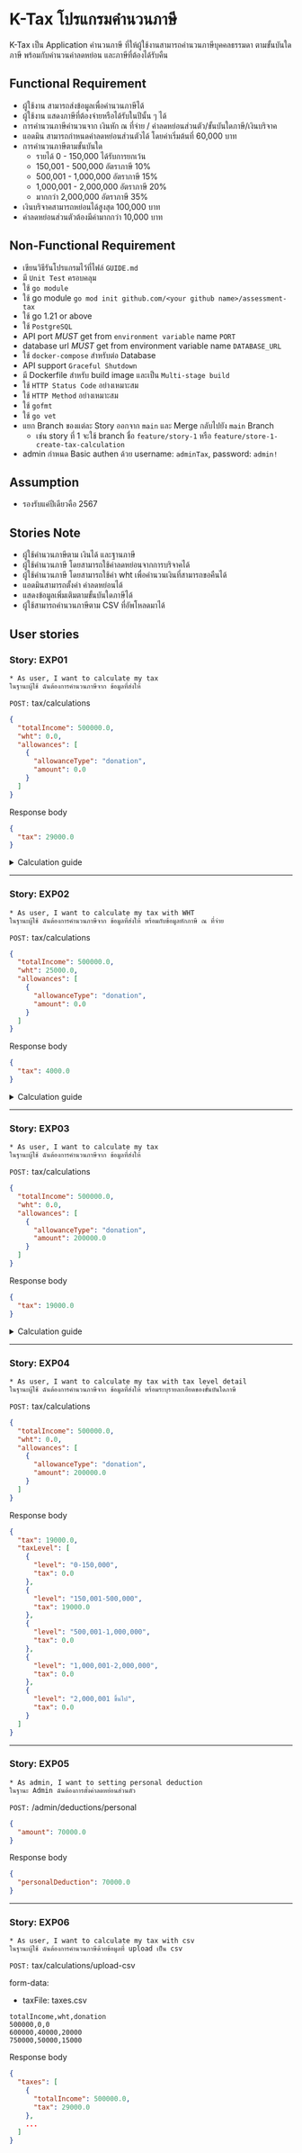 # K-Tax โปรแกรมคำนวนภาษี

K-Tax เป็น Application คำนวนภาษี ที่ให้ผู้ใช้งานสามารถคำนวนภาษีบุคคลธรรมดา ตามขั้นบันใดภาษี พร้อมกับคำนวนค่าลดหย่อน และภาษีที่ต้องได้รับคืน

## Functional Requirement

- ผู้ใช้งาน สามารถส่งข้อมูลเพื่อคำนวนภาษีได้
- ผู้ใช้งาน แสดงภาษีที่ต้องจ่ายหรือได้รับในปีนั้น ๆ ได้
- การคำนวนภาษีคำนวนจาก เงินหัก ณ ที่จ่าย / ค่าลดหย่อนส่วนตัว/ขั้นบันใดภาษี/เงินบริจาค
- แอดมิน สามารถกำหนดค่าลดหย่อนส่วนตัวได้ โดยค่าเริ่มต้นที่ 60,000 บาท
- การคำนวนภาษีตามขั้นบันใด
  - รายได้ 0 - 150,000 ได้รับการยกเว้น
  - 150,001 - 500,000 อัตราภาษี 10%
  - 500,001 - 1,000,000 อัตราภาษี 15%
  - 1,000,001 - 2,000,000 อัตราภาษี 20%
  - มากกว่า 2,000,000 อัตราภาษี 35%
- เงินบริจาคสามารถหย่อนได้สูงสุด 100,000 บาท
- ค่าลดหย่อนส่วนตัวต้องมีค่ามากกว่า 10,000 บาท

## Non-Functional Requirement

- เขียนวิธีรันโปรแกรมไว้ที่ไฟล์ `GUIDE.md`
- มี `Unit Test` ครอบคลุม
- ใช้ `go module`
- ใช้ go module `go mod init github.com/<your github name>/assessment-tax`
- ใช้ go 1.21 or above
- ใช้ `PostgreSQL`
- API port _MUST_ get from `environment variable` name `PORT`
- database url _MUST_ get from environment variable name `DATABASE_URL`
- ใช้ `docker-compose` สำหรับต่อ Database
- API support `Graceful Shutdown`
- มี Dockerfile สำหรับ build image และเป็น `Multi-stage build`
- ใช้ `HTTP Status Code` อย่างเหมาะสม
- ใช้ `HTTP Method` อย่างเหมาะสม
- ใช้ `gofmt`
- ใช้ `go vet`
- แยก Branch ของแต่ละ Story ออกจาก `main` และ Merge กลับไปยัง `main` Branch
  - เช่น story ที่ 1 จะใช้ branch ชื่อ `feature/story-1` หรือ `feature/store-1-create-tax-calculation`
- admin กำหนด Basic authen ด้วย username: `adminTax`, password: `admin!`

## Assumption

- รองรับแค่ปีเดียวคือ 2567

## Stories Note

- ผู้ใช้คำนวนภาษีตาม เงินได้ และฐานภาษี
- ผู้ใช้คำนวนภาษี โดยสามารถใช้ค่าลดหย่อนจากการบริจาคได้
- ผู้ใช้คำนวนภาษี โดยสามารถใช้ค่า wht เพื่อคำนวนเงินที่สามารถขอคืนได้
- แอดมินสามารถตั้งค่า ค่าลดหย่อนได้
- แสดงข้อมูลเพิ่มเติมตามขั้นบันใดภาษีได้
- ผู้ใช้สามารถคำนวนภาษีตาม CSV ที่อัพโหลดมาได้

## User stories

### Story: EXP01

```
* As user, I want to calculate my tax
ในฐานะผู้ใช้ ฉันต้องการคำนวนภาษีจาก ข้อมูลที่ส่งให้
```

`POST:` tax/calculations

```json
{
  "totalIncome": 500000.0,
  "wht": 0.0,
  "allowances": [
    {
      "allowanceType": "donation",
      "amount": 0.0
    }
  ]
}
```

Response body

```json
{
  "tax": 29000.0
}
```
<details>
<summary>Calculation guide</summary>

500,000 (รายรับ) - 60,0000 (ค่าลดหย่อนส่วนตัว) = 440,000

| Tax Level | Tax |
|-|-|
|0-150,000|0|
|150,001-500,000|29,000|
|500,001-1,000,000|0|
|1,000,001-2,000,000|0|
|2,000,001 ขึ้นไป|0|
</details>

-------
### Story: EXP02

```
* As user, I want to calculate my tax with WHT
ในฐานะผู้ใช้ ฉันต้องการคำนวนภาษีจาก ข้อมูลที่ส่งให้ พร้อมกับข้อมูลหักภาษี ณ ที่จ่าย
```

`POST:` tax/calculations

```json
{
  "totalIncome": 500000.0,
  "wht": 25000.0,
  "allowances": [
    {
      "allowanceType": "donation",
      "amount": 0.0
    }
  ]
}
```

Response body

```json
{
  "tax": 4000.0
}
```
<details>
<summary>Calculation guide</summary>

500,000 (รายรับ) - 60,0000 (ค่าลดหย่อนส่วนตัว) = 440,000

ภาษีที่จะต้องชำระ 29,000.00 - 25,000.00 = 4,000

</details>

-------
### Story: EXP03

```
* As user, I want to calculate my tax
ในฐานะผู้ใช้ ฉันต้องการคำนวนภาษีจาก ข้อมูลที่ส่งให้
```

`POST:` tax/calculations

```json
{
  "totalIncome": 500000.0,
  "wht": 0.0,
  "allowances": [
    {
      "allowanceType": "donation",
      "amount": 200000.0
    }
  ]
}
```

Response body

```json
{
  "tax": 19000.0
}
```

<details>
<summary>Calculation guide</summary>

500,000 (รายรับ) - 60,0000 (ค่าลดหย่อนส่วนตัว) - 100,000 (เงินบริจาค) = 340,000

| Tax Level | Tax |
|-|-|
|0-150,000|0|
|150,001-500,000|19,000|
|500,001-1,000,000|0|
|1,000,001-2,000,000|0|
|2,000,001 ขึ้นไป|0|
----
</details>


-------
### Story: EXP04

```
* As user, I want to calculate my tax with tax level detail
ในฐานะผู้ใช้ ฉันต้องการคำนวนภาษีจาก ข้อมูลที่ส่งให้ พร้อมระบุรายละเอียดของขั้นบันใดภาษี
```

`POST:` tax/calculations

```json
{
  "totalIncome": 500000.0,
  "wht": 0.0,
  "allowances": [
    {
      "allowanceType": "donation",
      "amount": 200000.0
    }
  ]
}
```

Response body

```json
{
  "tax": 19000.0,
  "taxLevel": [
    {
      "level": "0-150,000",
      "tax": 0.0
    },
    {
      "level": "150,001-500,000",
      "tax": 19000.0
    },
    {
      "level": "500,001-1,000,000",
      "tax": 0.0
    },
    {
      "level": "1,000,001-2,000,000",
      "tax": 0.0
    },
    {
      "level": "2,000,001 ขึ้นไป",
      "tax": 0.0
    }
  ]
}
```
----

### Story: EXP05

```
* As admin, I want to setting personal deduction
ในฐานะ Admin ฉันต้องการตั้งค่าลดหย่อนส่วนตัว
```

`POST:` /admin/deductions/personal

```json
{
  "amount": 70000.0
}
```

Response body

```json
{
  "personalDeduction": 70000.0
}
```
----


### Story: EXP06

```
* As user, I want to calculate my tax with csv
ในฐานะผู้ใช้ ฉันต้องการคำนวนภาษีด้วยข้อมูลที่ upload เป็น csv
```

`POST:` tax/calculations/upload-csv

form-data:
  - taxFile: taxes.csv

```
totalIncome,wht,donation
500000,0,0
600000,40000,20000
750000,50000,15000
```

Response body

```json
{
  "taxes": [
    {
      "totalIncome": 500000.0,
      "tax": 29000.0
    },
    ...
  ]
}
```
